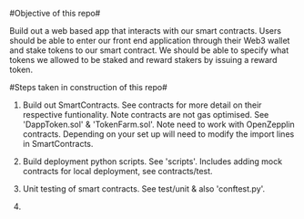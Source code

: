 
#Objective of this repo#

Build out a web based app that interacts with our smart contracts. Users should be able to enter our front end application through their Web3 wallet and stake tokens to our smart contract. We should be able to specify what tokens we allowed to be staked and reward stakers by issuing a reward token. 

#Steps taken in construction of this repo#

1. Build out SmartContracts. See contracts for more detail on their respective funtionality. Note contracts are not gas optimised. See 'DappToken.sol' & 'TokenFarm.sol'. Note need to work with OpenZepplin contracts. Depending on your set up will need to modify the import lines in SmartContracts. 

2. Build deployment python scripts. See 'scripts'. Includes adding mock contracts for local deployment, see contracts/test.

3. Unit testing of smart contracts. See test/unit & also 'conftest.py'. 

4. 